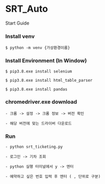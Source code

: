 # SRT_Auto

Start Guide

### Install venv
```
$ python -m venv {가상환경이름}
```

### Install Environment (In Window)
```
$ pip3.8.exe install selenium 

$ pip3.8.exe install html_table_parser 

$ pip3.8.exe install pandas
```

### chromedriver.exe download 
```
- 크롬 -> 설정 -> 크롬 정보 -> 버전 확인

- 해당 버전에 맞는 드라이버 다운로드
```

### Run 
```
- python srt_ticketing.py

- 로그인 -> 기차 조회 

- python 실행 터미널에서 y -> 엔터

- 예약하고 싶은 번호 입력 후 엔터 ( , 단위로 구분)
```
